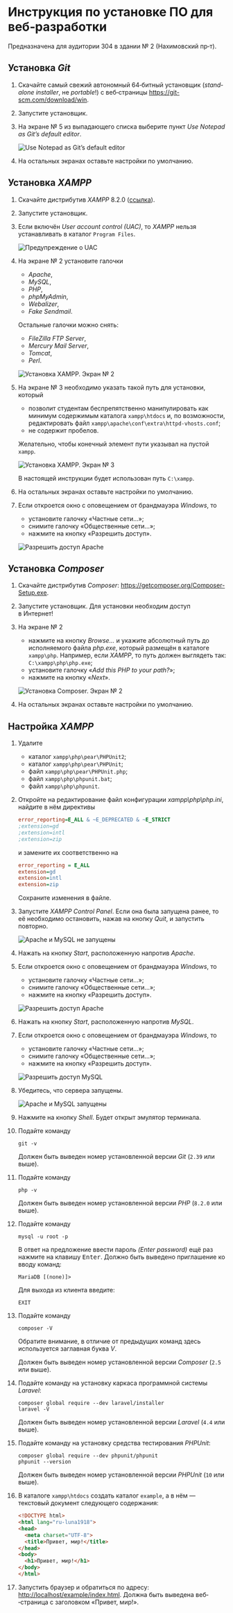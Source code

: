 # Инструкция по установке ПО для веб­‑разработки

Предназначена для аудитории 304 в здании № 2 (Нахимовский пр‑т).

## Установка <i lang="en">Git</i>

1. Скачайте самый свежий автономный 64­‑битный установщик (<i lang="en">standalone installer</i>, не <i lang="en">portable</i>!) с веб­‑страницы <https://git-scm.com/download/win>.

2. Запустите установщик.

3. На экране № 5 из выпадающего списка выберите пункт <i lang="en">Use Notepad as Git’s default editor</i>.

    ![Use Notepad as Git’s default editor](images/git-5.png)

4. На остальных экранах оставьте настройки по умолчанию.

## Установка <i lang="en">XAMPP</i>

1. Скачайте дистрибутив <i lang="en">XAMPP</i> 8.2.0 ([ссылка](https://sourceforge.net/projects/xampp/files/XAMPP%20Windows/8.2.0/xampp-windows-x64-8.2.0-0-VS16-installer.exe)).

2. Запустите установщик.

3. Если включён <i lang="en">User account control (UAC)</i>, то <i lang="en">XAMPP</i> нельзя устанавливать в каталог <code lang="en">Program Files</code>.

    ![Предупреждение о UAC](images/xampp-uac.png)

4. На экране № 2 установите галочки

    - <i lang="en">Apache</i>,
    - <i lang="en">MySQL</i>,
    - <i lang="en">PHP</i>,
    - <i lang="en">phpMyAdmin</i>,
    - <i lang="en">Webalizer</i>,
    - <i lang="en">Fake Sendmail</i>.

    Остальные галочки можно снять:

    - <i lang="en">FileZilla FTP Server</i>,
    - <i lang="en">Mercury Mail Server</i>,
    - <i lang="en">Tomcat</i>,
    - <i lang="en">Perl</i>.
    
    ![Установка XAMPP. Экран № 2](images/xampp-02.png)

5. На экране № 3 необходимо указать такой путь для установки, который

    - позволит студентам беспрепятственно манипулировать как минимум содержимым каталога <code lang="en">xampp\htdocs</code> и, по возможности, редактировать файл <code lang="en">xampp\apache\conf\extra\httpd-vhosts.conf</code>;
    - не содержит пробелов.

    Желательно, чтобы конечный элемент пути указывал на пустой <code lang="en">xampp</code>.

    ![Установка XAMPP. Экран № 3](images/xampp-03.png)

    В настоящей инструкции будет использован путь <code lang="en">C:\xampp</code>.

6. На остальных экранах оставьте настройки по умолчанию.

7. Если откроется окно с оповещением от брандмауэра <i lang="en">Windows</i>, то

    - установите галочку «Частные сети...»;
    - снимите галочку «Общественные сети...»;
    - нажмите на кнопку «Разрешить доступ».

    ![Разрешить доступ Apache](images/xampp-apache.png)

## Установка <i lang="en">Composer</i>

1. Скачайте дистрибутив <i lang="en">Composer</i>: <https://getcomposer.org/Composer-Setup.exe>.

2. Запустите установщик. Для установки необходим доступ в Интернет!

3. На экране № 2

    - нажмите на кнопку <i lang="en">Browse...</i> и укажите абсолютный путь до исполняемого файла <i lang="en">php.exe</i>, который размещён в каталоге <code lang="en">xampp\php</code>. Например, если <i lang="en">XAMPP</i>, то путь должен выглядеть так: <code lang="en">C:\xampp\php\php.exe</code>;
    - установите галочку «<i lang="en">Add this PHP to your path?</i>»;
    - нажмите на кнопку «<i lang="en">Next</i>».

    ![Установка Composer. Экран № 2](images/composer-2.png)

4. На остальных экранах оставьте настройки по умолчанию.

## Настройка <i lang="en">XAMPP</i>

1. Удалите 

    - каталог <code lang="en">xampp\php\pear\PHPUnit2</code>;
    - каталог <code lang="en">xampp\php\pear\PHPUnit</code>;
    - файл <code lang="en">xampp\php\pear\PHPUnit.php</code>;
    - файл <code lang="en">xampp\php\phpunit.bat</code>;
    - файл <code lang="en">xampp\php\phpunit</code>.

2. Откройте на редактирование файл конфигурации <i lang="en">xampp\php\php.ini</i>, найдите в нём директивы

    ```ini
    error_reporting=E_ALL & ~E_DEPRECATED & ~E_STRICT
    ;extension=gd
    ;extension=intl
    ;extension=zip
    ```

    и замените их соответственно на

    ```ini
    error_reporting = E_ALL
    extension=gd
    extension=intl
    extension=zip
    ```

    Сохраните изменения в файле.

3. Запустите <i lang="en">XAMPP Control Panel</i>. Если она была запущена ранее, то её необходимо остановить, нажав на кнопку <i lang="en">Quit</i>, и запустить повторно.

    ![Apache и MySQL не запущены](images/xampp-off.png)

4. Нажать на кнопку <i lang="en">Start</i>, расположенную напротив <i lang="en">Apache</i>.

5. Если откроется окно с оповещением от брандмауэра <i lang="en">Windows</i>, то

    - установите галочку «Частные сети...»;
    - снимите галочку «Общественные сети...»;
    - нажмите на кнопку «Разрешить доступ».

    ![Разрешить доступ Apache](images/xampp-apache.png)

6. Нажать на кнопку <i lang="en">Start</i>, расположенную напротив <i lang="en">MySQL</i>.

7. Если откроется окно с оповещением от брандмауэра <i lang="en">Windows</i>, то

    - установите галочку «Частные сети...»;
    - снимите галочку «Общественные сети...»;
    - нажмите на кнопку «Разрешить доступ».

    ![Разрешить доступ MySQL](images/xampp-mysql.png)

8. Убедитесь, что сервера запущены.

    ![Apache и MySQL запущены](images/xampp-on.png)

9. Нажмите на кнопку <i lang="en">Shell</i>. Будет открыт эмулятор терминала.

10. Подайте команду

    ```batch
    git -v
    ```

    Должен быть выведен номер установленной версии <i lang="en">Git</i> (`2.39` или выше).

11. Подайте команду

    ```batch
    php -v
    ```

    Должен быть выведен номер установленной версии <i lang="en">PHP</i> (`8.2.0` или выше).

12. Подайте команду

    ```batch
    mysql -u root -p
    ```

    В ответ на предложение ввести пароль <i lang="en">(Enter password)</i> ещё раз нажмите на клавишу <kbd>Enter</kbd>. Должно быть выведено приглашение ко вводу команд:

    ```batch
    MariaDB [(none)]>
    ```

    Для выхода из клиента введите:

    ```batch
    EXIT
    ```

13. Подайте команду

    ```batch
    composer -V
    ```

    Обратите внимание, в отличие от предыдущих команд здесь используется заглавная буква <i lang="en">V</i>.

    Должен быть выведен номер установленной версии <i lang="en">Composer</i> (`2.5` или выше).

14. Подайте команду на установку каркаса программной системы <i lang="en">Laravel</i>:

    ```batch
    composer global require --dev laravel/installer
    laravel -V
    ```

    Должен быть выведен номер установленной версии <i lang="en">Laravel</i> (`4.4` или выше).

15. Подайте команду на установку средства тестирования <i lang="en">PHPUnit</i>:

    ```batch
    composer global require --dev phpunit/phpunit
    phpunit --version
    ```

    Должен быть выведен номер установленной версии <i lang="en">PHPUnit</i> (`10` или выше).

16. В каталоге <code lang="en">xampp\htdocs</code> создать каталог <code lang="en">example</code>, а в нём — текстовый документ <code lang="en"></code> следующего содержания:

    ```html
    <!DOCTYPE html>
    <html lang="ru-luna1918">
    <head>
      <meta charset="UTF-8">
      <title>Привет, мир!</title>
    </head>
    <body>
      <h1>Привет, мир!</h1>
    </body>
    </html>
    ```

17. Запустить браузер и обратиться по адресу: <http://localhost/example/index.html>. Должна быть выведена веб­‑страница с заголовком «Привет, мир!».
